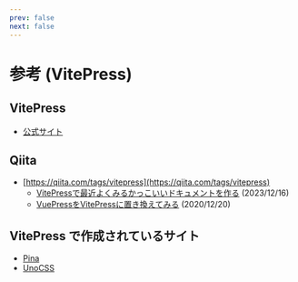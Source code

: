 ```yaml
---
prev: false
next: false
---
```


# 参考 (VitePress)

## VitePress

- [公式サイト](https://vitepress.dev/)

## Qiita

- [https://qiita.com/tags/vitepress](https://qiita.com/tags/vitepress)
  - [VitePressで最近よくみるかっこいいドキュメントを作る](https://qiita.com/99no_exit/items/a54708c8a3586f67f894) (2023/12/16)
  - [VuePressをVitePressに置き換えてみる](https://qiita.com/ozaki25/items/184e61d2aeaaa1396e26) (2020/12/20)

## VitePress で作成されているサイト

- [Pina](https://pinia.vuejs.org/)
- [UnoCSS](https://unocss.dev/)

